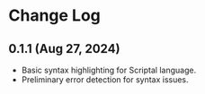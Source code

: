 # Change Log

## 0.1.1 (Aug 27, 2024)

+ Basic syntax highlighting for Scriptal language.
+ Preliminary error detection for syntax issues.